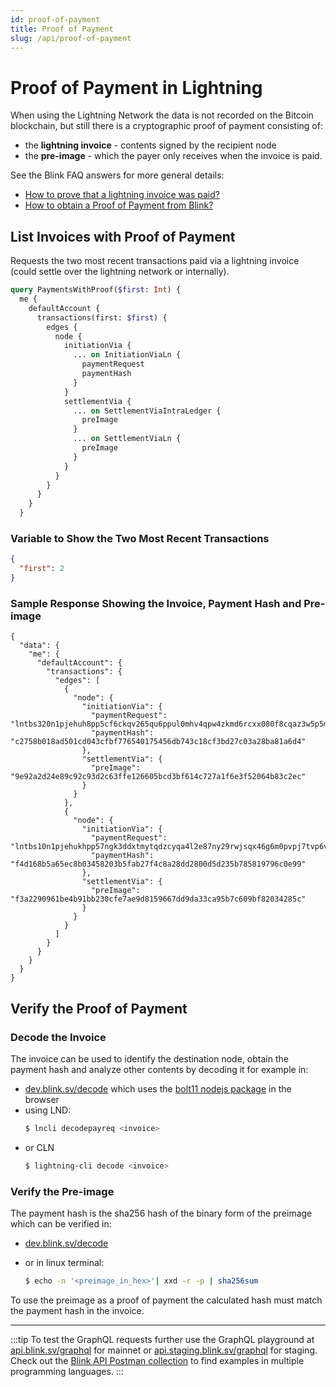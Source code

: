 ```yaml
---
id: proof-of-payment
title: Proof of Payment
slug: /api/proof-of-payment
---
```


# Proof of Payment in Lightning
When using the Lightning Network the data is not recorded on the Bitcoin blockchain, but still there is a cryptographic proof of payment consisting of:
* the **lightning invoice** - contents signed by the recipient node
* the **pre-image** - which the payer only receives when the invoice is paid.

See the Blink FAQ answers for more general details:
* [How to prove that a lightning invoice was paid?](https://faq.blink.sv/blink-and-other-wallets/how-to-prove-that-a-lightning-invoice-was-paid)
* [How to obtain a Proof of Payment from Blink?](https://faq.blink.sv/using-blink/how-to-obtain-a-proof-of-payment-from-blink)

## List Invoices with Proof of Payment
Requests the two most recent transactions paid via a lightning invoice (could settle over the lightning network or internally).

```graphql
query PaymentsWithProof($first: Int) {
  me {
    defaultAccount {
      transactions(first: $first) {
        edges {
          node {
            initiationVia {
              ... on InitiationViaLn {
                paymentRequest
                paymentHash
              }
            }
            settlementVia {
              ... on SettlementViaIntraLedger {
                preImage
              }
              ... on SettlementViaLn {
                preImage
              }
            }
          }
        }
      }
    }
  }
```

### Variable to Show the Two Most Recent Transactions
```json
{
  "first": 2
}
```

### Sample Response Showing the Invoice, Payment Hash and Pre-image
```
{
  "data": {
    "me": {
      "defaultAccount": {
        "transactions": {
          "edges": [
            {
              "node": {
                "initiationVia": {
                  "paymentRequest": "lntbs320n1pjehuh8pp5cf6ckqv265qu6ppul0mhv4qpw4zkmd6rcxx080f8cqaz3w5p5m2qhp5ermsf933ju2t2vzpehcndlf8kpjqa780h6kzaa5eevpq6s8a7t9qcqzpuxqyz5vqsp5xs2v586kum4lu7exwskukkf0wjyw29l50293c8scdetlvszdgdds9qyyssqgzxzle9hz6384qt8uzh74wy3ylp6g3yw74q06zelxuhxtgwk9ehxvgtmqh53furqceecm22jsv2aypcangdn2tayl0vl095qx0wh3hqpwrfl8j",
                  "paymentHash": "c2758b018ad501cd043cfbf776540175456db743c18cf3bd27c03a28ba81a6d4"
                },
                "settlementVia": {
                  "preImage": "9e92a2d24e89c92c93d2c63ffe126605bcd3bf614c727a1f6e3f52064b83c2ec"
                }
              }
            },
            {
              "node": {
                "initiationVia": {
                  "paymentRequest": "lntbs10n1pjehukhpp57ngk3ddxtmytqdzcyqa4l2e87ny29rwjsqx46g6m0pvpj7tvp6vshp5at629lcgdgt53gsapw77s59ykxxn7lkxyfk4n7zdx78c65s9502scqzpuxqyz5vqsp5nru4r9hu7asuvn86euyuskzdppl3lt4xue5wl8jxawaxc5rmzynq9qyyssq4c0d6lmszx6udlw8elv6dcawlsu7069fqd60wc4xxc3v6h5lmag45f8ks9lrdwnajysc0ka3lmgchfwrjjlgx4a8dg8g7gjlqaezecgqn706p3",
                  "paymentHash": "f4d168b5a65ec8b03458203b5fab27f4c8a28dd2800d5d235b785819796c0e99"
                },
                "settlementVia": {
                  "preImage": "f3a2290961be4b91bb230cfe7ae9d8159667dd9da33ca95b7c609bf82034285c"
                }
              }
            }
          ]
        }
      }
    }
  }
}
```

## Verify the Proof of Payment
### Decode the Invoice
The invoice can be used to identify the destination node, obtain the payment hash and analyze other contents by decoding it for example in:
* [dev.blink.sv/decode](https://dev.blink.sv/decode) which uses the [bolt11 nodejs package](https://www.npmjs.com/package/bolt11) in the browser
* using LND:
  ```bash
  $ lncli decodepayreq <invoice>
  ```
* or CLN
  ```bash
  $ lightning-cli decode <invoice>
  ```
### Verify the Pre-image
The payment hash is the sha256 hash of the binary form of the preimage which can be verified in:
* [dev.blink.sv/decode](https://dev.blink.sv/decode)

* or in linux terminal:
  ```bash
  $ echo -n '<preimage_in_hex>'| xxd -r -p | sha256sum
  ```

To use the preimage as a proof of payment the calculated hash must match the payment hash in the invoice.

---

:::tip
To test the GraphQL requests further use the GraphQL playground at [api.blink.sv/graphql](https://api.blink.sv/graphql) for mainnet or [api.staging.blink.sv/graphql](https://api.staging.blink.sv/graphql) for staging.<br />
Check out the [Blink API Postman collection](https://documenter.getpostman.com/view/29391384/2s9YCAQq3z#ae685bc1-d637-48b2-8e32-4600eefc9a4e) to find examples in multiple programming languages.
:::
